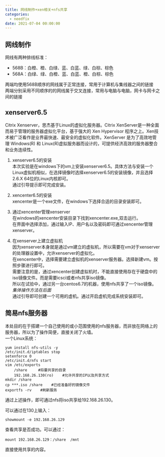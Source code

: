 ```yaml
---
title: 网线制作+xen相关+nfs共享
categories:
  - needfix
date: 2021-07-04 00:00:00
---
```

## **网线制作**   
网线有两种排线标准：   

* 568B：白橙、橙、白绿、蓝、白蓝、绿、白棕、棕色
* 568A：白绿、绿、白橙、蓝、白蓝、橙、白棕、棕色

两端均使用568B顺序的网线属于正常连接，常用于计算机与集线器之间的链接   
两端分别采用不同顺序的的网线属于交叉连接，常用与电脑与电脑，网卡与网卡之间的链接

## **xenserver6.5**   

Citrix Xenserver，思杰基于Linux的虚拟化服务器。Citrix XenServer是一种全面而易于管理的服务器虚拟化平台，基于强大的 Xen Hypervisor 程序之上。Xen技术被广泛看作是业界最快速、最安全的虚拟化软件。XenServer 是为了高效地管理 Windows(R) 和 Linux(R)虚拟服务器而设计的，可提供经济高效的服务器整合和业务连续性。   

1. xenserver6.5的安装   
本次实验是在windows下的vm上安装xenserver6.5。具体方法与安装一个Linux虚拟机相似，在选择镜像时选择xenserver6.5的安装镜像，并且选择2.6.X 64位的Linux内核即可。   
通过引导提示即可完成安装。

2. xencenter6.5的安装   
xencenter是一个exe文件，在windows下选择合适的目录安装即可。

3. 通过xencenter管理xenserver   
在windows的xencenter安装目录下找到xencenter.exe,双击运行。   
在界面中选择添加，通过输入IP、用户名以及密码即可通过xencenter管理xenserver。

4. 在xenserver上建立虚拟机      
因为xenserver本身就是通过vm建立的虚拟机，所以需要在vm对于xenserver的处理器设置中，允许xenserver的虚拟化。     
在xencenter中，选择需要建立虚拟机的xenserver服务器。选择新建vm。按照步骤进行即可。   
需要注意的是，通过xencenter创建虚拟机时，不能直接使用存在于硬盘中的iso镜像文件。而是需要icsci或者nfs共享iso镜像。   
所以在试验中，通过另一台centos6.7的机器，使用nfs共享了一个iso镜像。*集体操作方法在后面*   
通过引导即可创建一个可用的虚机。通过开启虚机完成系统安装即可。   

##  **简易nfs服务器**

本处目的在于搭建一个自己使用的或小范围使用的nfs服务器，而非放在网络上的服务器，所以为了操作简便，直接关闭了火墙。   
一个Linux系统：

	yum install nfs-utils -y
	/etc/init.d/iptables stop
	setenforce 0
	/etc/init.d/nfs start
	vim /etc/exports
		/share     #将要共享的目录
		192.168.26.130(ro)	  #允许共享的IP以及共享方式
	mkdir /share
	cp ***.iso /share    #已经准备好的镜像文件
	exportfs -rv    #刷新服务

通过上述操作，即可通过nfs将iso共享给192.168.26.130。  

可以通过在130上输入：

	showmount -e 192.168.26.129

查看共享是否成功。可以通过：

	mount 192.168.26.129：/share  /mnt 
直接使用共享的内容。

 
